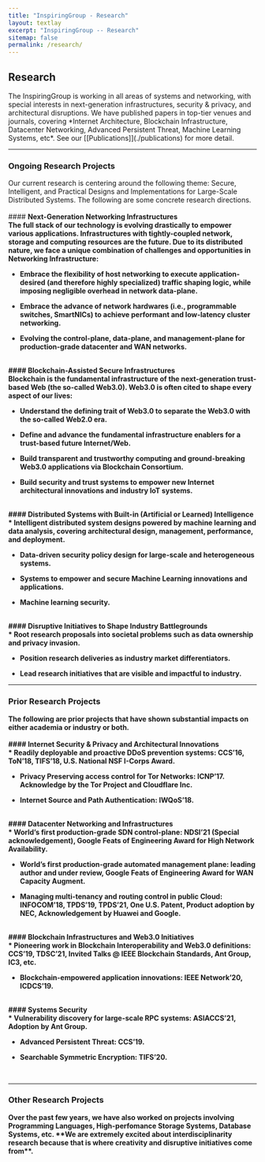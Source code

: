 ```yaml
---
title: "InspiringGroup - Research"
layout: textlay
excerpt: "InspiringGroup -- Research"
sitemap: false
permalink: /research/
---
```


## Research

<div class="largefont">
The InspiringGroup is working in all areas of systems and networking, with special interests in <span class="bluewords">next-generation infrastructures</span>, <span class="bluewords">security & privacy</span>, and <span class="bluewords">architectural disruptions</span>. We have published papers in top-tier venues and journals, covering *Internet Architecture, Blockchain Infrastructure, Datacenter Networking, Advanced Persistent Threat, Machine Learning Systems, etc*. See our [[Publications]](./publications) for more detail.
</div>

---

### Ongoing Research Projects

<div class="largefont">
Our current research is centering around the following theme: <span class="bluewords">Secure, Intelligent, and Practical Designs and Implementations for Large-Scale Distributed Systems</span>. The following are some concrete research directions.
</div>
<br />

<div class="rblock">
#### <b>Next-Generation Networking Infrastructures

<div class="largefont">
The full stack of our technology is evolving drastically to empower various applications. Infrastructures with tightly-coupled network, storage and computing resources are the future. Due to its distributed nature, we face a unique combination of challenges and opportunities in Networking Infrastructure:

  * Embrace the flexibility of host networking to execute application-desired (and therefore highly specialized) traffic shaping logic, while imposing negligible overhead in network data-plane. 

  * Embrace the advance of network hardwares (i.e., programmable switches, SmartNICs) to achieve performant and low-latency cluster networking. 

  * Evolving the control-plane, data-plane, and management-plane for production-grade datacenter and WAN networks.  
</div>
</div>
<br />

<div class="rblock">
#### <b>Blockchain-Assisted Secure Infrastructures

<div class="largefont">
Blockchain is the fundamental infrastructure of the next-generation trust-based Web (the so-called Web3.0).  Web3.0 is often cited to shape every aspect of our lives:

  * Understand the defining trait of Web3.0 to separate the Web3.0 with the so-called Web2.0 era. 

  * Define and advance the fundamental infrastructure enablers for a trust-based future Internet/Web. 

  * Build transparent and trustworthy computing and ground-breaking Web3.0 applications via Blockchain Consortium. 

  * Build security and trust systems to empower new Internet architectural innovations and industry IoT systems. 
</div>
</div>
<br />

<div class="rblock">
#### <b>Distributed Systems with Built-in (Artificial or Learned) Intelligence

<div class="largefont">
  * Intelligent distributed system designs powered by machine learning and data analysis, covering architectural design, management, performance, and deployment.

  * Data-driven security policy design for large-scale and heterogeneous systems. 

  * Systems to empower and secure Machine Learning innovations and applications. 

  * Machine learning security. 
</div>
</div>
<br />

<div class="rblock">
#### <b>Disruptive Initiatives to Shape Industry Battlegrounds 

<div class="largefont">
  * Root research proposals into societal problems such as data ownership and privacy invasion. 

  * Position research deliveries as industry market differentiators. 

  * Lead research initiatives that are visible and impactful to industry.
</div>
</div>

---

### Prior Research Projects 

<div class="largefont">
The following are prior projects that have shown substantial impacts on either academia or industry or both. 
</div>
<br />

<div class="rblock">
#### <b>Internet Security & Privacy and Architectural Innovations

<div class="largefont">
  * Readily deployable and proactive DDoS prevention systems: CCS’16, ToN’18, TIFS’18, U.S. National NSF I-Corps Award.

  * Privacy Preserving access control for Tor Networks: ICNP’17. Acknowledge by the Tor Project and Cloudflare Inc. 

  * Internet Source and Path Authentication: IWQoS’18.
</div>
</div>
<br />

<div class="rblock">
#### <b>Datacenter Networking and Infrastructures

<div class="largefont">
  * World’s first production-grade SDN control-plane: NDSI’21 (Special acknowledgement), Google Feats of Engineering Award for High Network Availability. 

  * World’s first production-grade automated management plane: leading author and under review, Google Feats of Engineering Award for WAN Capacity Augment.

  * Managing multi-tenancy and routing control in public Cloud: INFOCOM’18, TPDS’19, TPDS’21, One U.S. Patent, Product adoption by NEC, Acknowledgement by Huawei and Google. 
</div>
</div>
<br />

<div class="rblock">
#### <b>Blockchain Infrastructures and Web3.0 Initiatives

<div class="largefont">
  * Pioneering work in Blockchain Interoperability and Web3.0 definitions: CCS’19, TDSC’21, Invited Talks @ IEEE Blockchain Standards, Ant Group, IC3, etc.

  * Blockchain-empowered application innovations: IEEE Network’20, ICDCS’19. 
</div>
</div>
<br />

<div class="rblock">
#### <b>Systems Security

<div class="largefont">
  * Vulnerability discovery for large-scale RPC systems: ASIACCS’21, Adoption by Ant Group. 

  * Advanced Persistent Threat: CCS’19.

  * Searchable Symmetric Encryption: TIFS’20.
</div>
</div>
<br />

---

### Other Research Projects

<div class="largefont">
Over the past few years, we have also worked on projects involving Programming Languages, High-perfomance Storage Systems, Database Systems, etc. **We are extremely excited about interdisciplinarity research because that is where creativity and disruptive initiatives come from**. 
</div>
<br />

